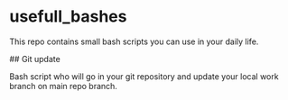 # usefull_bashes

This repo contains small bash scripts you can use in your daily life. 

## Git update 

Bash script who will go in your git repository and update your local work branch on main repo branch.
